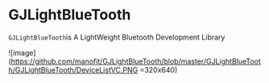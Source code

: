 # GJLightBlueTooth
```GJLightBlueTooth```is A LightWeight Bluetooth Development Library

![image](https://github.com/manofit/GJLightBlueTooth/blob/master/GJLightBlueTooth/GJLightBlueTooth/DeviceListVC.PNG =320x640)

